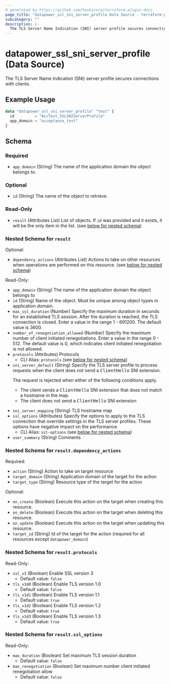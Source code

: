 ```yaml
---
# generated by https://github.com/hashicorp/terraform-plugin-docs
page_title: "datapower_ssl_sni_server_profile Data Source - terraform-provider-datapower"
subcategory: ""
description: |-
  The TLS Server Name Indication (SNI) server profile secures connections with clients.
---
```


# datapower_ssl_sni_server_profile (Data Source)

The TLS Server Name Indication (SNI) server profile secures connections with clients.

## Example Usage

```terraform
data "datapower_ssl_sni_server_profile" "test" {
  id         = "AccTest_SSLSNIServerProfile"
  app_domain = "acceptance_test"
}
```

<!-- schema generated by tfplugindocs -->
## Schema

### Required

- `app_domain` (String) The name of the application domain the object belongs to.

### Optional

- `id` (String) The name of the object to retrieve.

### Read-Only

- `result` (Attributes List) List of objects. If `id` was provided and it exists, it will be the only item in the list. (see [below for nested schema](#nestedatt--result))

<a id="nestedatt--result"></a>
### Nested Schema for `result`

Optional:

- `dependency_actions` (Attributes List) Actions to take on other resources when operations are performed on this resource. (see [below for nested schema](#nestedatt--result--dependency_actions))

Read-Only:

- `app_domain` (String) The name of the application domain the object belongs to
- `id` (String) Name of the object. Must be unique among object types in application domain.
- `max_ssl_duration` (Number) Specify the maximum duration in seconds for an established TLS session. After the duration is reached, the TLS connection is closed. Enter a value in the range 1 - 691200. The default value is 3600.
- `number_of_renegotiation_allowed` (Number) Specify the maximum number of client initiated renegotiations. Enter a value in the range 0 - 512. The default value is 0, which indicates client initiated renegotiation is not allowed.
- `protocols` (Attributes) Protocols
  - CLI Alias: `protocols` (see [below for nested schema](#nestedatt--result--protocols))
- `sni_server_default` (String) Specify the TLS server profile to process requests when the client does not send a <tt>ClientHello</tt> SNI extension. <p>The request is rejected when either of the following conditions apply. <ul><li>The client sends a <tt>ClientHello</tt> SNI extension that does not match a hostname in the map.</li><li>The client does not send a <tt>ClientHello</tt> SNI extension</li></ul></p>
- `sni_server_mapping` (String) TLS hostname map
- `ssl_options` (Attributes) Specify the options to apply to the TLS connection that override settings in the TLS server profiles. These options have negative impact on the performance.
  - CLI Alias: `ssl-options` (see [below for nested schema](#nestedatt--result--ssl_options))
- `user_summary` (String) Comments

<a id="nestedatt--result--dependency_actions"></a>
### Nested Schema for `result.dependency_actions`

Required:

- `action` (String) Action to take on target resource
- `target_domain` (String) Application domain of the target for the action
- `target_type` (String) Resource type of the target for the action

Optional:

- `on_create` (Boolean) Execute this action on the target when creating this resource.
- `on_delete` (Boolean) Execute this action on the target when deleting this resource.
- `on_update` (Boolean) Execute this action on the target when updating this resource.
- `target_id` (String) Id of the target for the action (required for all resources except `datapower_domain`)


<a id="nestedatt--result--protocols"></a>
### Nested Schema for `result.protocols`

Read-Only:

- `ssl_v3` (Boolean) Enable SSL version 3
  - Default value: `false`
- `tls_v1d0` (Boolean) Enable TLS version 1.0
  - Default value: `false`
- `tls_v1d1` (Boolean) Enable TLS version 1.1
  - Default value: `true`
- `tls_v1d2` (Boolean) Enable TLS version 1.2
  - Default value: `true`
- `tls_v1d3` (Boolean) Enable TLS version 1.3
  - Default value: `true`


<a id="nestedatt--result--ssl_options"></a>
### Nested Schema for `result.ssl_options`

Read-Only:

- `max_duration` (Boolean) Set maximum TLS session duration
  - Default value: `false`
- `max_renegotiation` (Boolean) Set maximum number client initiated renegotiation allow
  - Default value: `false`
